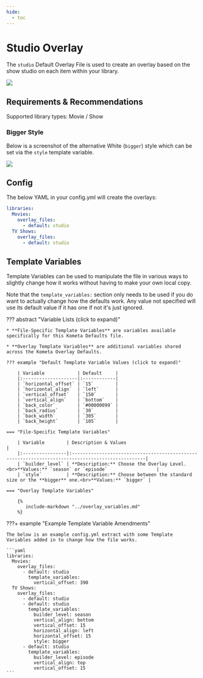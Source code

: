 ```yaml
---
hide:
  - toc
---
```

# Studio Overlay

The `studio` Default Overlay File is used to create an overlay based on the show studio on each item within your 
library.

![](images/studio.png)

## Requirements & Recommendations

Supported library types: Movie / Show

### Bigger Style

Below is a screenshot of the alternative White (`bigger`) style which can be set via the `style` template variable.

![](images/studio_bigger.jpg)

## Config

The below YAML in your config.yml will create the overlays:

```yaml
libraries:
  Movies:
    overlay_files:
      - default: studio
  TV Shows:
    overlay_files:
      - default: studio
```

## Template Variables

Template Variables can be used to manipulate the file in various ways to slightly change how it works without having to 
make your own local copy.

Note that the `template_variables:` section only needs to be used if you do want to actually change how the defaults 
work. Any value not specified will use its default value if it has one if not it's just ignored.

??? abstract "Variable Lists (click to expand)"

    * **File-Specific Template Variables** are variables available specifically for this Kometa Defaults file.

    * **Overlay Template Variables** are additional variables shared across the Kometa Overlay Defaults.

    ??? example "Default Template Variable Values (click to expand)"

        | Variable            | Default     |
        |:--------------------|:------------|
        | `horizontal_offset` | `15`        |
        | `horizontal_align`  | `left`      |
        | `vertical_offset`   | `150`       |
        | `vertical_align`    | `bottom`    |
        | `back_color`        | `#00000099` |
        | `back_radius`       | `30`        |
        | `back_width`        | `305`       |
        | `back_height`       | `105`       |
        
    === "File-Specific Template Variables"

        | Variable        | Description & Values                                                                             |
        |:----------------|:-------------------------------------------------------------------------------------------------|
        | `builder_level` | **Description:** Choose the Overlay Level.<br>**Values:** `season` or `episode`                  |
        | `style`         | **Description:** Choose between the standard size or the **bigger** one.<br>**Values:** `bigger` |

    === "Overlay Template Variables"

        {%
           include-markdown "../overlay_variables.md"
        %}
    
???+ example "Example Template Variable Amendments"

    The below is an example config.yml extract with some Template Variables added in to change how the file works.
    
    ```yaml
    libraries:
      Movies:
        overlay_files:
          - default: studio
            template_variables:
              vertical_offset: 390
      TV Shows:
        overlay_files:
          - default: studio
          - default: studio
            template_variables:
              builder_level: season
              vertical_align: bottom
              vertical_offset: 15
              horizontal_align: left
              horizontal_offset: 15
              style: bigger
          - default: studio
            template_variables:
              builder_level: episode
              vertical_align: top
              vertical_offset: 15
    ```
